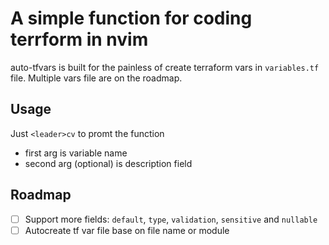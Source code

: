 # A simple function for coding terrform in nvim

auto-tfvars is built for the painless of create terraform vars in `variables.tf` file. Multiple vars file are on the roadmap.

## Usage
Just `<leader>cv` to promt the function
- first arg is variable name
- second arg (optional) is description field

## Roadmap
- [ ] Support more fields: `default`, `type`, `validation`, `sensitive` and `nullable`
- [ ] Autocreate tf var file base on file name or module
